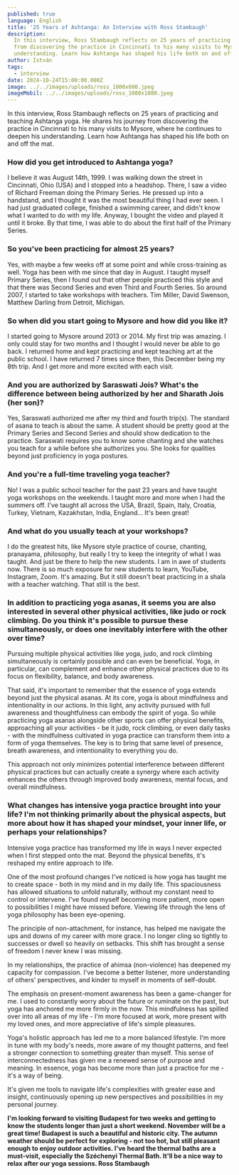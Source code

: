 ```yaml
---
published: true
language: English
title: '25 Years of Ashtanga: An Interview with Ross Stambaugh'
description:
  In this interview, Ross Stambaugh reflects on 25 years of practicing and teaching Ashtanga yoga. He shares his journey
  from discovering the practice in Cincinnati to his many visits to Mysore, where he continues to deepen his
  understanding. Learn how Ashtanga has shaped his life both on and off the mat.
author: István
tags:
  - interview
date: 2024-10-24T15:00:00.000Z
image: ../../images/uploads/ross_1800x600.jpeg
imageMobil: ../../images/uploads/ross_1080x1080.jpeg
---
```


In this interview, Ross Stambaugh reflects on 25 years of practicing and teaching Ashtanga yoga. He shares his journey
from discovering the practice in Cincinnati to his many visits to Mysore, where he continues to deepen his
understanding. Learn how Ashtanga has shaped his life both on and off the mat.

### How did you get introduced to Ashtanga yoga?

I believe it was August 14th, 1999. I was walking down the street in Cincinnati, Ohio (USA) and I stopped into a
headshop. There, I saw a video of Richard Freeman doing the Primary Series. He pressed up into a handstand, and I
thought it was the most beautiful thing I had ever seen. I had just graduated college, finished a swimming career, and
didn't know what I wanted to do with my life. Anyway, I bought the video and played it until it broke. By that time, I
was able to do about the first half of the Primary Series.

### So you've been practicing for almost 25 years?

Yes, with maybe a few weeks off at some point and while cross-training as well. Yoga has been with me since that day in
August. I taught myself Primary Series, then I found out that other people practiced this style and that there was
Second Series and even Third and Fourth Series. So around 2007, I started to take workshops with teachers. Tim Miller,
David Swenson, Matthew Darling from Detroit, Michigan.

### So when did you start going to Mysore and how did you like it?

I started going to Mysore around 2013 or 2014. My first trip was amazing. I only could stay for two months and I thought
I would never be able to go back. I returned home and kept practicing and kept teaching art at the public school. I have
returned 7 times since then, this December being my 8th trip. And I get more and more excited with each visit.

### And you are authorized by Saraswati Jois? What's the difference between being authorized by her and Sharath Jois (her son)?

Yes, Saraswati authorized me after my third and fourth trip(s). The standard of asana to teach is about the same. A
student should be pretty good at the Primary Series and Second Series and should show dedication to the practice.
Saraswati requires you to know some chanting and she watches you teach for a while before she authorizes you. She looks
for qualities beyond just proficiency in yoga postures.

### And you're a full-time traveling yoga teacher?

No! I was a public school teacher for the past 23 years and have taught yoga workshops on the weekends. I taught more
and more when I had the summers off. I've taught all across the USA, Brazil, Spain, Italy, Croatia, Turkey, Vietnam,
Kazakhstan, India, England... It's been great!

### And what do you usually teach at your workshops?

I do the greatest hits, like Mysore style practice of course, chanting, pranayama, philosophy, but really I try to keep
the integrity of what I was taught. And just be there to help the new students. I am in awe of students now. There is so
much exposure for new students to learn, YouTube, Instagram, Zoom. It's amazing. But it still doesn't beat practicing in
a shala with a teacher watching. That still is the best.

### In addition to practicing yoga asanas, it seems you are also interested in several other physical activities, like judo or rock climbing. Do you think it's possible to pursue these simultaneously, or does one inevitably interfere with the other over time?

Pursuing multiple physical activities like yoga, judo, and rock climbing simultaneously is certainly possible and can
even be beneficial. Yoga, in particular, can complement and enhance other physical practices due to its focus on
flexibility, balance, and body awareness.

That said, it's important to remember that the essence of yoga extends beyond just the physical asanas. At its core,
yoga is about mindfulness and intentionality in our actions. In this light, any activity pursued with full awareness and
thoughtfulness can embody the spirit of yoga. So while practicing yoga asanas alongside other sports can offer physical
benefits, approaching all your activities - be it judo, rock climbing, or even daily tasks - with the mindfulness
cultivated in yoga practice can transform them into a form of yoga themselves. The key is to bring that same level of
presence, breath awareness, and intentionality to everything you do.

This approach not only minimizes potential interference between different physical practices but can actually create a
synergy where each activity enhances the others through improved body awareness, mental focus, and overall mindfulness.

### What changes has intensive yoga practice brought into your life? I'm not thinking primarily about the physical aspects, but more about how it has shaped your mindset, your inner life, or perhaps your relationships?

Intensive yoga practice has transformed my life in ways I never expected when I first stepped onto the mat. Beyond the
physical benefits, it's reshaped my entire approach to life.

One of the most profound changes I've noticed is how yoga has taught me to create space - both in my mind and in my
daily life. This spaciousness has allowed situations to unfold naturally, without my constant need to control or
intervene. I've found myself becoming more patient, more open to possibilities I might have missed before. Viewing life
through the lens of yoga philosophy has been eye-opening.

The principle of non-attachment, for instance, has helped me navigate the ups and downs of my career with more grace. I
no longer cling so tightly to successes or dwell so heavily on setbacks. This shift has brought a sense of freedom I
never knew I was missing.

In my relationships, the practice of ahimsa (non-violence) has deepened my capacity for compassion. I've become a better
listener, more understanding of others' perspectives, and kinder to myself in moments of self-doubt.

The emphasis on present-moment awareness has been a game-changer for me. I used to constantly worry about the future or
ruminate on the past, but yoga has anchored me more firmly in the now. This mindfulness has spilled over into all areas
of my life - I'm more focused at work, more present with my loved ones, and more appreciative of life's simple
pleasures.

Yoga's holistic approach has led me to a more balanced lifestyle. I'm more in tune with my body's needs, more aware of
my thought patterns, and feel a stronger connection to something greater than myself. This sense of interconnectedness
has given me a renewed sense of purpose and meaning. In essence, yoga has become more than just a practice for me - it's
a way of being.

It's given me tools to navigate life's complexities with greater ease and insight, continuously opening up new
perspectives and possibilities in my personal journey.

**I'm looking forward to visiting Budapest for two weeks and getting to know the students longer than just a short
weekend. November will be a great time! Budapest is such a beautiful and historic city. The autumn weather should be
perfect for exploring - not too hot, but still pleasant enough to enjoy outdoor activities. I've heard the thermal baths
are a must-visit, especially the Széchenyi Thermal Bath. It'll be a nice way to relax after our yoga sessions. Ross
Stambaugh**
